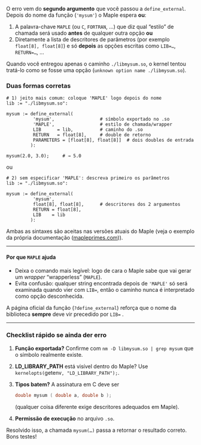 O erro vem do **segundo argumento** que você passou a `define_external`.
Depois do nome da função (`'mysum'`) o Maple espera **ou**:

1. A palavra-chave `MAPLE` (ou `C`, `FORTRAN`, …) que diz qual “estilo” de chamada será usado **antes** de qualquer outra opção **ou**
2. Diretamente a lista de descritores de parâmetros (por exemplo `float[8], float[8]`) e só **depois** as opções escritas como `LIB=…`, `RETURN=…`, …

Quando você entregou apenas o caminho `./libmysum.so`, o
kernel tentou tratá-lo como se fosse uma opção (`unknown
option name ./libmysum.so`).

### Duas formas corretas

```maple
# 1) jeito mais comum: coloque 'MAPLE' logo depois do nome
lib := "./libmysum.so":

mysum := define_external(
          'mysum',                 # símbolo exportado no .so
          'MAPLE',                 # estilo de chamada/wrapper
          LIB      = lib,          # caminho do .so
          RETURN   = float[8],     # double de retorno
          PARAMETERS = [float[8], float[8]]  # dois doubles de entrada
         ):

mysum(2.0, 3.0);     # → 5.0
```

ou

```maple
# 2) sem especificar 'MAPLE': descreva primeiro os parâmetros
lib := "./libmysum.so":

mysum := define_external(
          'mysum',
          float[8], float[8],      # descritores dos 2 argumentos
          RETURN = float[8],
          LIB    = lib
         ):
```

Ambas as sintaxes são aceitas nas versões atuais
do Maple (veja o exemplo da própria documentação
([mapleprimes.com][1])).

---

#### Por que `MAPLE` ajuda

* Deixa o comando mais legível: logo de cara o Maple sabe
que vai gerar um *wrapper* “wrapperless” (`MAPLE`).
* Evita confusão: qualquer string encontrada depois de
`'MAPLE'` só será examinada quando vier com `LIB=`, então
o caminho nunca é interpretado como opção desconhecida.

A página oficial da função (`?define_external`) reforça que
o nome da biblioteca **sempre** deve vir precedido por `LIB=` .

---

### Checklist rápido se ainda der erro

1. **Função exportada?**
   Confirme com `nm -D libmysum.so | grep mysum` que o símbolo realmente existe.
2. **LD\_LIBRARY\_PATH** está visível dentro do Maple?
   Use `kernelopts(`getenv`, "LD_LIBRARY_PATH");`.
3. **Tipos batem?**
   A assinatura em C deve ser

   ```c
   double mysum ( double a, double b );
   ```

   (qualquer coisa diferente exige descritores adequados em Maple).
4. **Permissão de execução** no arquivo `.so`.

Resolvido isso, a chamada `mysum(…)` passa a retornar o
resultado correto. Bons testes!

[1]: https://www.mapleprimes.com/questions/43609--Save-A-Module-Containing-defineexternal "save a module containing \"define_external\" as a maple library"


